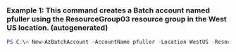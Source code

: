 ### Example 1: This command creates a Batch account named pfuller using the ResourceGroup03 resource group in the West US location. (autogenerated)
```powershell
PS C:\> New-AzBatchAccount -AccountName pfuller -Location WestUS -ResourceGroupName ResourceGroup03
```


